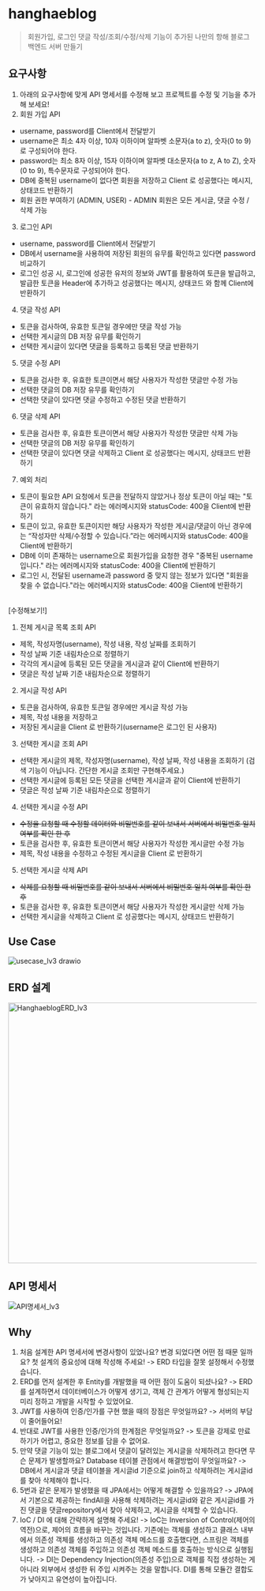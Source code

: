 # hanghaeblog 
> 회원가입, 로그인 댓글 작성/조회/수정/삭제 기능이 추가된 나만의 항해 블로그 백엔드 서버 만들기

## 요구사항
1. 아래의 요구사항에 맞게 API 명세서를 수정해 보고 프로젝트를 수정 및 기능을 추가해 보세요!
2. 회원 가입 API
  - username, password를 Client에서 전달받기
  - username은  최소 4자 이상, 10자 이하이며 알파벳 소문자(a to z), 숫자(0 to 9)로 구성되어야 한다.
  - password는  최소 8자 이상, 15자 이하이며 알파벳 대소문자(a to z, A to Z), 숫자(0 to 9), 특수문자로 구성되어야 한다.
  - DB에 중복된 username이 없다면 회원을 저장하고 Client 로 성공했다는 메시지, 상태코드 반환하기
  - 회원 권한 부여하기 (ADMIN, USER) - ADMIN 회원은 모든 게시글, 댓글 수정 / 삭제 가능
3. 로그인 API
  - username, password를 Client에서 전달받기
  - DB에서 username을 사용하여 저장된 회원의 유무를 확인하고 있다면 password 비교하기
  - 로그인 성공 시, 로그인에 성공한 유저의 정보와 JWT를 활용하여 토큰을 발급하고, 
    발급한 토큰을 Header에 추가하고 성공했다는 메시지, 상태코드 와 함께 Client에 반환하기
    
4. 댓글 작성 API
  - 토큰을 검사하여, 유효한 토큰일 경우에만 댓글 작성 가능
  - 선택한 게시글의 DB 저장 유무를 확인하기
  - 선택한 게시글이 있다면 댓글을 등록하고 등록된 댓글 반환하기
5. 댓글 수정 API
  - 토큰을 검사한 후, 유효한 토큰이면서 해당 사용자가 작성한 댓글만 수정 가능
  - 선택한 댓글의 DB 저장 유무를 확인하기
  - 선택한 댓글이 있다면 댓글 수정하고 수정된 댓글 반환하기
6. 댓글 삭제 API
  - 토큰을 검사한 후, 유효한 토큰이면서 해당 사용자가 작성한 댓글만 삭제 가능
  - 선택한 댓글의 DB 저장 유무를 확인하기
  - 선택한 댓글이 있다면 댓글 삭제하고 Client 로 성공했다는 메시지, 상태코드 반환하기
7. 예외 처리
  - 토큰이 필요한 API 요청에서 토큰을 전달하지 않았거나 정상 토큰이 아닐 때는 "토큰이 유효하지 않습니다." 라는 에러메시지와 statusCode: 400을 Client에 반환하기
  - 토큰이 있고, 유효한 토큰이지만 해당 사용자가 작성한 게시글/댓글이 아닌 경우에는 “작성자만 삭제/수정할 수 있습니다.”라는 에러메시지와 statusCode: 400을 Client에 반환하기
  - DB에 이미 존재하는 username으로 회원가입을 요청한 경우 "중복된 username 입니다." 라는 에러메시지와 statusCode: 400을 Client에 반환하기
  - 로그인 시, 전달된 username과 password 중 맞지 않는 정보가 있다면 "회원을 찾을 수 없습니다."라는 에러메시지와 statusCode: 400을 Client에 반환하기
    
   \
[수정해보기!]
1. 전체 게시글 목록 조회 API
  - 제목, 작성자명(username), 작성 내용, 작성 날짜를 조회하기
  - 작성 날짜 기준 내림차순으로 정렬하기
  - 각각의 게시글에 등록된 모든 댓글을 게시글과 같이 Client에 반환하기
  - 댓글은 작성 날짜 기준 내림차순으로 정렬하기
2. 게시글 작성 API
  - 토큰을 검사하여, 유효한 토큰일 경우에만 게시글 작성 가능
  - 제목, 작성 내용을 저장하고
  - 저장된 게시글을 Client 로 반환하기(username은 로그인 된 사용자)
3. 선택한 게시글 조회 API
  - 선택한 게시글의 제목, 작성자명(username), 작성 날짜, 작성 내용을 조회하기 
    (검색 기능이 아닙니다. 간단한 게시글 조회만 구현해주세요.)
  - 선택한 게시글에 등록된 모든 댓글을 선택한 게시글과 같이 Client에 반환하기
  - 댓글은 작성 날짜 기준 내림차순으로 정렬하기
4. 선택한 게시글 수정 API
  - ~~수정을 요청할 때 수정할 데이터와 비밀번호를 같이 보내서 서버에서 비밀번호 일치 여부를 확인 한 후~~
  - 토큰을 검사한 후, 유효한 토큰이면서 해당 사용자가 작성한 게시글만 수정 가능
  - 제목, 작성 내용을 수정하고 수정된 게시글을 Client 로 반환하기
5. 선택한 게시글 삭제 API  
  - ~~삭제를 요청할 때 비밀번호를 같이 보내서 서버에서 비밀번호 일치 여부를 확인 한 후~~
  - 토큰을 검사한 후, 유효한 토큰이면서 해당 사용자가 작성한 게시글만 삭제 가능
  - 선택한 게시글을 삭제하고 Client 로 성공했다는 메시지, 상태코드 반환하기

## Use Case
![usecase_lv3 drawio](https://user-images.githubusercontent.com/97998858/233560851-24c2b39a-c12d-4811-95a2-bf6c5c7474f0.png)

## ERD 설계
<img width="528" alt="HanghaeblogERD_lv3" src="https://user-images.githubusercontent.com/97998858/233553809-4556bb07-5eaa-4e1c-ad9f-b860aeb17583.png">

## API 명세서
![API명세서_lv3](https://user-images.githubusercontent.com/97998858/233254174-3fce8216-87f4-4d51-92fd-39479e1e48ca.png)

## Why
1. 처음 설계한 API 명세서에 변경사항이 있었나요? 
변경 되었다면 어떤 점 때문 일까요? 첫 설계의 중요성에 대해 작성해 주세요!
-> ERD 타입을 잘못 설정해서 수정했습니다.
2. ERD를 먼저 설계한 후 Entity를 개발했을 때 어떤 점이 도움이 되셨나요?
-> ERD를 설계하면서 데이터베이스가 어떻게 생기고, 객체 간 관계가 어떻게 형성되는지 미리 정하고 개발을 시작할 수 있었어요.
3. JWT를 사용하여 인증/인가를 구현 했을 때의 장점은 무엇일까요?
-> 서버의 부담이 줄어들어요!
4. 반대로 JWT를 사용한 인증/인가의 한계점은 무엇일까요?
-> 토큰을 강제로 만료하기가 어렵고, 중요한 정보를 담을 수 없어요.
5. 만약 댓글 기능이 있는 블로그에서 댓글이 달려있는 게시글을 삭제하려고 한다면 무슨 문제가 발생할까요? Database 테이블 관점에서 해결방법이 무엇일까요?
-> DB에서 게시글과 댓글 테이블을 게시글id 기준으로 join하고 삭제하려는 게시글id를 찾아 삭제해야 합니다.
6. 5번과 같은 문제가 발생했을 때 JPA에서는 어떻게 해결할 수 있을까요?
-> JPA에서 기본으로 제공하는 findAll을 사용해 삭제하려는 게시글id와 같은 게시글id를 가진 댓글을 댓글repository에서 찾아 삭제하고, 게시글을 삭제할 수 있습니다.
7. IoC / DI 에 대해 간략하게 설명해 주세요!
-> IoC는 Inversion of Control(제어의 역전)으로, 제어의 흐름을 바꾸는 것입니다. 기존에는 객체를 생성하고 클래스 내부에서 의존성 객체를 생성하고 의존성 객체 메소드를 호출했다면, 스프링은 객체를 생성하고 의존성 객체를 주입하고 의존성 객체 메소드를 호출하는 방식으로 실행됩니다.
-> DI는 Dependency Injection(의존성 주입)으로 객체를 직접 생성하는 게 아니라 외부에서 생성한 뒤 주입 시켜주는 것을 말합니다. DI를 통해 모듈간 결합도가 낮아지고 유연성이 높아집니다.
